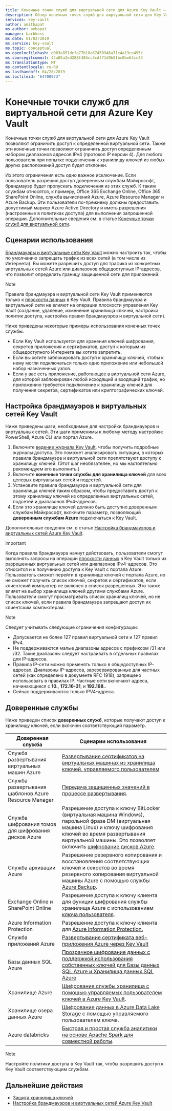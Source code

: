 ```yaml
---
title: Конечные точки служб для виртуальной сети для Azure Key Vault — Azure Key Vault | Документация Майкрософт
description: Обзор конечных точек служб для виртуальной сети для Key Vault.
services: key-vault
author: amitbapat
ms.author: ambapat
manager: barbkess
ms.date: 01/02/2019
ms.service: key-vault
ms.topic: conceptual
ms.openlocfilehash: d003e851dcfa77b18a67450946a71e4a13ce495c
ms.sourcegitcommit: 44a85a2ed288f484cc3cdf71d9b51bc0be64cc33
ms.translationtype: MT
ms.contentlocale: ru-RU
ms.lasthandoff: 04/28/2019
ms.locfileid: "64700973"
---
```

# <a name="virtual-network-service-endpoints-for-azure-key-vault"></a>Конечные точки служб для виртуальной сети для Azure Key Vault

Конечные точки служб для виртуальной сети для Azure Key Vault позволяют ограничить доступ к определенной виртуальной сети. Также эти конечные точки позволяют ограничить доступ определенным набором диапазонов адресов IPv4 (протокол IP версии 4). Для любого пользователя при попытке подключения к хранилищу ключей из любых других расположений доступ будет отклонен.

Из этого ограничения есть одно важное исключение. Если пользователь разрешил доступ доверенным службам Майкрософт, брандмауэр будет пропускать подключения из этих служб. К таким службам относятся, к примеру, Office 365 Exchange Online, Office 365 SharePoint Online, служба вычислений Azure, Azure Resource Manager и Azure Backup. Эти пользователи по-прежнему должны предоставить допустимый маркер Azure Active Directory и иметь разрешения (настроенные в политиках доступа) для выполнения запрошенной операции. Дополнительные сведения см. в статье [Конечные точки служб для виртуальной сети](../virtual-network/virtual-network-service-endpoints-overview.md).

## <a name="usage-scenarios"></a>Сценарии использования

[Брандмауэры и виртуальные сети Key Vault](key-vault-network-security.md) можно настроить так, чтобы по умолчанию запрещать трафик из всех сетей (в том числе из Интернета). Вы можете разрешить доступ для трафика из конкретных виртуальных сетей Azure или диапазонов общедоступных IP-адресов, что позволит определить границу защищенной сети для приложений.

> [!NOTE]
> Правила брандмауэра и виртуальной сети Key Vault применяются только к [плоскости данных](../key-vault/key-vault-secure-your-key-vault.md#data-plane-access-control) в Key Vault. Правила брандмауэра и виртуальной сети не влияют на операции плоскости управления Key Vault (создание, удаление, изменение хранилища ключей, настройка политик доступа, настройка правил брандмауэров и виртуальной сети).

Ниже приведены некоторые примеры использования конечных точек службы.

* Если Key Vault используется для хранения ключей шифрования, секретов приложения и сертификатов, доступ к которым из общедоступного Интернета вы хотите запретить.
* Если вы хотите заблокировать доступ к хранилищу ключей, чтобы к нему могли подключаться только одно приложение или небольшой набор назначенных узлов.
* Если у вас есть приложение, работающее в виртуальной сети Azure, для которой заблокирован любой исходящий и входящий трафик, но приложению требуется подключение к хранилищу ключей для получения секретов, сертификатов или криптографических ключей.

## <a name="configure-key-vault-firewalls-and-virtual-networks"></a>Настройка брандмауэров и виртуальных сетей Key Vault

Ниже приведены шаги, необходимые для настройки брандмауэров и виртуальных сетей. Эти шаги применимы к любому методу настройки: PowerShell, Azure CLI или портал Azure.

1. Включите [ведение журнала Key Vault](key-vault-logging.md), чтобы получить подробные журналы доступа. Это поможет анализировать ситуации, в которых правила брандмауэра и виртуальной сети препятствуют доступу к хранилищу ключей. (Этот шаг необязателен, но мы настоятельно рекомендуем его выполнить.)
2. Включите **конечные точки службы для хранилища ключей** для всех целевых виртуальных сетей и подсетей.
3. Установите правила брандмауэра и виртуальной сети для хранилища ключей таким образом, чтобы предоставить доступ к этому хранилищу ключей из определенных виртуальных сетей, подсетей и диапазонов IPv4-адресов.
4. Если это хранилище ключей должно быть доступно доверенным службам Майкрософт, включите параметр, позволяющий **доверенным службам Azure** подключаться к Key Vault.

Дополнительные сведения см. в статье [Настройка брандмауэров и виртуальных сетей Azure Key Vault](key-vault-network-security.md).

> [!IMPORTANT]
> Когда правила брандмауэра начнут действовать, пользователи смогут выполнять запросы на операции [плоскости данных](../key-vault/key-vault-secure-your-key-vault.md#data-plane-access-control) в Key Vault только из разрешенных виртуальных сетей или диапазонов IPv4-адресов. Это относится и к получению доступа к Key Vault с портала Azure. Пользователь сможет перейти в хранилище ключей с портала Azure, но не сможет получить список ключей, секретов и сертификатов, если клиентский компьютер не включен в список разрешенных. Это также влияет на выбор хранилища ключей другими службами Azure. Пользователи смогут просматривать список хранилищ ключей, но не список ключей, если правила брандмауэра запрещают доступ их клиентским компьютерам.


> [!NOTE]
> Следует учитывать следующие ограничения конфигурации:
> * Допускается не более 127 правил виртуальной сети и 127 правил IPv4. 
> * Не поддерживаются малые диапазоны адресов с префиксом /31 или /32. Такие диапазоны следует настраивать в отдельных правилах для IP-адресов.
> * Правила IP-сети можно применять только в общедоступных IP-адресах. Диапазоны IP-адресов, зарезервированные для частных сетей (как определено в документе RFC 1918), запрещено использовать в правилах IP. Частные сети включают адреса, начинающиеся с **10.**, **172.16-31**, и **192.168.**. 
> * Сейчас поддерживаются только IPV4-адреса.

## <a name="trusted-services"></a>Доверенные службы

Ниже приведен список **доверенных служб**, которые получают доступ к хранилищу ключей, если включен соответствующий параметр.

|Доверенная служба|Сценарии использования|
| --- | --- |
|Служба развертывания виртуальных машин Azure|[Развертывание сертификатов на виртуальных машинах из хранилища ключей, управляемого пользователем](https://blogs.technet.microsoft.com/kv/2016/09/14/updated-deploy-certificates-to-vms-from-customer-managed-key-vault/)|
|Служба развертывания шаблонов Azure Resource Manager|[Передача защищенных значений в процессе развертывания](../azure-resource-manager/resource-manager-keyvault-parameter.md).|
|Служба шифрования томов для шифрования дисков Azure|Разрешение доступа к ключу BitLocker (виртуальная машина Windows), парольной фразе DM (виртуальная машина Linux) и ключу шифрования ключей во время развертывания виртуальной машины. Это позволяет включить [шифрование дисков Azure](../security/azure-security-disk-encryption.md).|
|Служба архивации Azure|Разрешение резервного копирования и восстановления соответствующих ключей и секретов во время резервного копирования виртуальной машины Azure с помощью службы [Azure Backup](../backup/backup-introduction-to-azure-backup.md).|
|Exchange Online и SharePoint Online|Разрешение доступа к ключу клиента для функции шифрования службы хранилища Azure с использованием [ключа пользователя](https://support.office.com/article/Controlling-your-data-in-Office-365-using-Customer-Key-f2cd475a-e592-46cf-80a3-1bfb0fa17697).|
|Azure Information Protection|Разрешение доступа к ключу клиента для [Azure Information Protection.](https://docs.microsoft.com/azure/information-protection/what-is-information-protection)|
|Служба приложений Azure|[Развертывание сертификата веб-приложения Azure через Key Vault](https://blogs.msdn.microsoft.com/appserviceteam/2016/05/24/deploying-azure-web-app-certificate-through-key-vault/)|
|Базы данных SQL Azure|[Прозрачное шифрование данных с поддержкой использования собственных ключей для Базы данных SQL Azure и Хранилища данных SQL Azure](../sql-database/transparent-data-encryption-byok-azure-sql.md?view=sql-server-2017&viewFallbackFrom=azuresqldb-current)|
|Хранилище Azure|[Шифрование службы хранилища с помощью управляемых пользователем ключей в Azure Key Vault](../storage/common/storage-service-encryption-customer-managed-keys.md).|
|Хранилище озера данных Azure|[Шифрование данных в Azure Data Lake Storage](../data-lake-store/data-lake-store-encryption.md) с помощью управляемого пользователем ключа.|
|Azure databricks|[Быстрая и простая служба аналитики на основе Apache Spark для совместной работы](../azure-databricks/what-is-azure-databricks.md).|



> [!NOTE]
> Настройте политики доступа в Key Vault так, чтобы разрешить доступ к Key Vault соответствующим службам.

## <a name="next-steps"></a>Дальнейшие действия

* [Защита хранилища ключей](key-vault-secure-your-key-vault.md)
* [Настройка брандмауэров и виртуальных сетей Azure Key Vault](key-vault-network-security.md)
